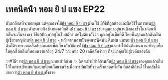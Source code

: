 # เทคนิคน้ํา หอม ยิ ป แซง EP22
ฉันเกลียดที่จะบอกคุณ แต่คุณอาจใช้[น้ํา หอม ยิ ป แซง](https://ceresaperfume.com)ผิด ใช่ มีวิธีที่ถูกต้องและผิดวิธีในการพ่น[น้ํา หอม ยิ ป แซง](https://ceresaperfume.com) ฉันหมายถึง มีเหตุผลที่กลิ่น[น้ํา หอม ยิ ป แซง](https://ceresaperfume.com)ของคุณคงอยู่นานถึงสองชั่วโมงก่อนที่กลิ่นจะเริ่มจางลง วิธีแก้ปัญหาอยู่ในใบสมัคร แต่ไม่ต้องกังวล คุณอยู่ในมือที่ดี โดยพื้นฐานแล้วฉันเป็นผู้เชี่ยวชาญด้าน[น้ํา หอม ยิ ป แซง](https://ceresaperfume.com) - หลังจากหลายปีของการฉีดพ่น ฉีดพ่น และดม[น้ํา หอม ยิ ป แซง](https://ceresaperfume.com) ฉันได้รวบรวมเคล็ดลับและกลเม็ดเกี่ยวกับวิธีการใช้[น้ํา หอม ยิ ป แซง](https://ceresaperfume.com)และทำให้มันติดทนนานจริงๆ เพื่อให้คุณได้กลิ่นที่หอมหวานจริงๆ 24/7 ล่วงหน้า 20 เคล็ดลับง่ายๆ ที่จะนำคุณไปสู่ระดับของฉัน

✨#19: ทา[น้ํา หอม ยิ ป แซง](https://ceresaperfume.com)ลงบนสำลีก้าน ✨
ฉีดสเปรย์สำลีก้านกับ[น้ํา หอม ยิ ป แซง](https://ceresaperfume.com)ของคุณแล้วเก็บไว้ในกระเป๋าแซนวิชแบบพ็อกเก็ตแซนวิชเพื่อการสัมผัสที่รวดเร็วตลอดทั้งวัน ถือสำลีก้านไว้ในคลัชได้ง่ายกว่า[น้ํา หอม ยิ ป แซง](https://ceresaperfume.com)ทั้งขวด